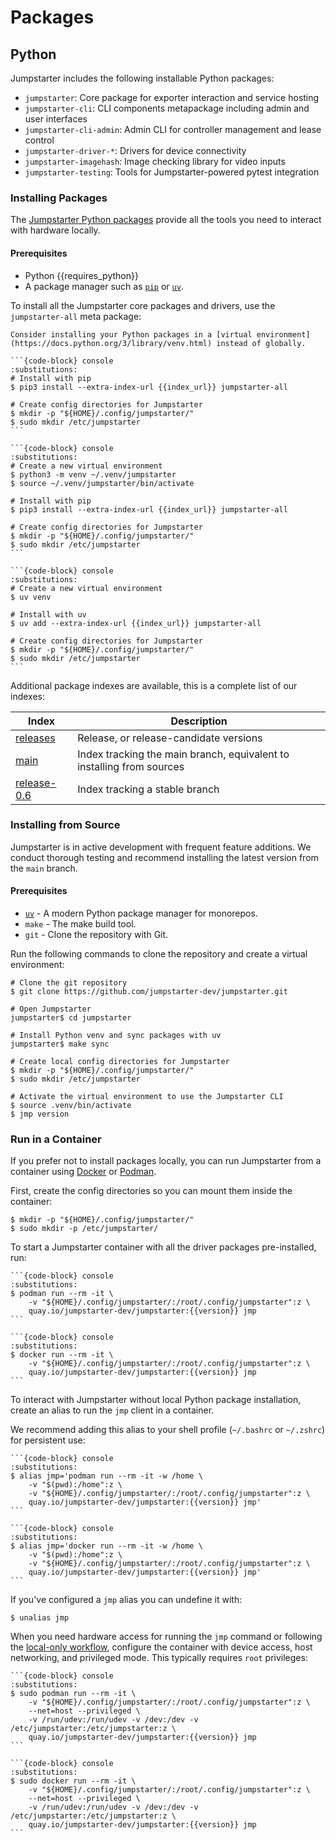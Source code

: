 # Packages

## Python

Jumpstarter includes the following installable Python packages:

- `jumpstarter`: Core package for exporter interaction and service hosting
- `jumpstarter-cli`: CLI components metapackage including admin and user
  interfaces
- `jumpstarter-cli-admin`: Admin CLI for controller management and lease control
- `jumpstarter-driver-*`: Drivers for device connectivity
- `jumpstarter-imagehash`: Image checking library for video inputs
- `jumpstarter-testing`: Tools for Jumpstarter-powered pytest integration

### Installing Packages

The [Jumpstarter Python packages](https://pkg.jumpstarter.dev/) provide all the
tools you need to interact with hardware locally.

#### Prerequisites

- Python {{requires_python}}
- A package manager such as [`pip`](https://pip.pypa.io/en/stable/installation/) or [`uv`](https://docs.astral.sh/uv/getting-started/installation).

To install all the Jumpstarter core packages and drivers, use the `jumpstarter-all` meta package:

```{tip}
Consider installing your Python packages in a [virtual environment](https://docs.python.org/3/library/venv.html) instead of globally.
```

````{tab} Global
```{code-block} console
:substitutions:
# Install with pip
$ pip3 install --extra-index-url {{index_url}} jumpstarter-all

# Create config directories for Jumpstarter
$ mkdir -p "${HOME}/.config/jumpstarter/"
$ sudo mkdir /etc/jumpstarter
```
````

````{tab} Pip venv
```{code-block} console
:substitutions:
# Create a new virtual environment
$ python3 -m venv ~/.venv/jumpstarter
$ source ~/.venv/jumpstarter/bin/activate

# Install with pip
$ pip3 install --extra-index-url {{index_url}} jumpstarter-all

# Create config directories for Jumpstarter
$ mkdir -p "${HOME}/.config/jumpstarter/"
$ sudo mkdir /etc/jumpstarter
```
````

````{tab} uv
```{code-block} console
:substitutions:
# Create a new virtual environment
$ uv venv

# Install with uv
$ uv add --extra-index-url {{index_url}} jumpstarter-all

# Create config directories for Jumpstarter
$ mkdir -p "${HOME}/.config/jumpstarter/"
$ sudo mkdir /etc/jumpstarter
```
````


Additional package indexes are available, this is a complete list of our
indexes:

| Index | Description |
|-------|-------------|
| [releases](https://pkg.jumpstarter.dev/) | Release, or release-candidate versions |
| [main](https://pkg.jumpstarter.dev/main/) | Index tracking the main branch, equivalent to installing from sources |
| [release-0.6](https://pkg.jumpstarter.dev/release-0.6) | Index tracking a stable branch |

### Installing from Source

Jumpstarter is in active development with frequent feature additions. We
conduct thorough testing and recommend installing the latest version from the
`main` branch.

#### Prerequisites

- [`uv`](https://docs.astral.sh/uv/getting-started/installation) - A modern Python package manager for monorepos.
- `make` - The make build tool.
- `git` - Clone the repository with Git.

Run the following commands to clone the repository and create a virtual environment:

```{code-block} console
# Clone the git repository
$ git clone https://github.com/jumpstarter-dev/jumpstarter.git

# Open Jumpstarter
jumpstarter$ cd jumpstarter

# Install Python venv and sync packages with uv
jumpstarter$ make sync

# Create local config directories for Jumpstarter
$ mkdir -p "${HOME}/.config/jumpstarter/"
$ sudo mkdir /etc/jumpstarter

# Activate the virtual environment to use the Jumpstarter CLI
$ source .venv/bin/activate
$ jmp version
```

### Run in a Container

If you prefer not to install packages locally, you can run Jumpstarter from a container using [Docker](https://docker.com) or [Podman](https://podman.io).

First, create the config directories so you can mount them inside the container:

```{code-block} console
$ mkdir -p "${HOME}/.config/jumpstarter/"
$ sudo mkdir -p /etc/jumpstarter/
```

To start a Jumpstarter container with all the driver packages pre-installed, run:

````{tab} Podman
```{code-block} console
:substitutions:
$ podman run --rm -it \
    -v "${HOME}/.config/jumpstarter/:/root/.config/jumpstarter":z \
    quay.io/jumpstarter-dev/jumpstarter:{{version}} jmp
```
````

````{tab} Docker
```{code-block} console
:substitutions:
$ docker run --rm -it \
    -v "${HOME}/.config/jumpstarter/:/root/.config/jumpstarter":z \
    quay.io/jumpstarter-dev/jumpstarter:{{version}} jmp
```
````

To interact with Jumpstarter without local Python package installation,
create an alias to run the `jmp` client in a container.

We recommend adding this alias to your shell profile (`~/.bashrc` or `~/.zshrc`) for persistent use:

````{tab} Podman
```{code-block} console
:substitutions:
$ alias jmp='podman run --rm -it -w /home \
    -v "$(pwd):/home":z \
    -v "${HOME}/.config/jumpstarter/:/root/.config/jumpstarter":z \
    quay.io/jumpstarter-dev/jumpstarter:{{version}} jmp'
```
````

````{tab} Docker
```{code-block} console
:substitutions:
$ alias jmp='docker run --rm -it -w /home \
    -v "$(pwd):/home":z \
    -v "${HOME}/.config/jumpstarter/:/root/.config/jumpstarter":z \
    quay.io/jumpstarter-dev/jumpstarter:{{version}} jmp'
```
````

If you've configured a `jmp` alias you can undefine it with:

```console
$ unalias jmp
```

When you need hardware access for running the `jmp` command or following the
[local-only workflow](../../introduction/index.md#local-mode), configure the
container with device access, host networking, and privileged mode. This
typically requires `root` privileges:

````{tab} Podman
```{code-block} console
:substitutions:
$ sudo podman run --rm -it \
    -v "${HOME}/.config/jumpstarter/:/root/.config/jumpstarter":z \
    --net=host --privileged \
    -v /run/udev:/run/udev -v /dev:/dev -v /etc/jumpstarter:/etc/jumpstarter:z \
    quay.io/jumpstarter-dev/jumpstarter:{{version}} jmp
```
````

````{tab} Docker
```{code-block} console
:substitutions:
$ sudo docker run --rm -it \
    -v "${HOME}/.config/jumpstarter/:/root/.config/jumpstarter":z \
    --net=host --privileged \
    -v /run/udev:/run/udev -v /dev:/dev -v /etc/jumpstarter:/etc/jumpstarter:z \
    quay.io/jumpstarter-dev/jumpstarter:{{version}} jmp
```
````